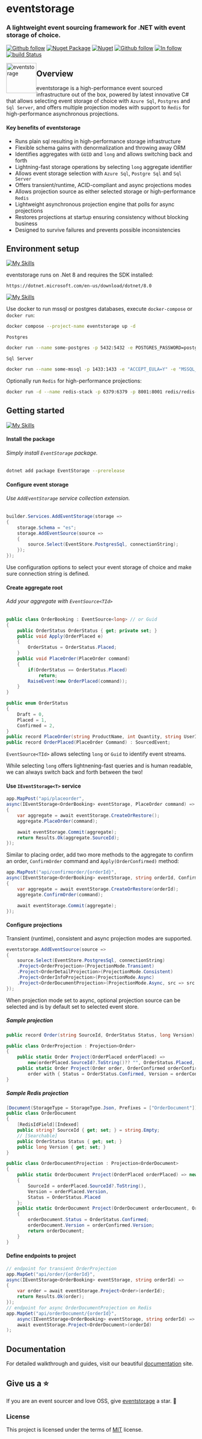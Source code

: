 # eventstorage

### A lightweight event sourcing framework for .NET with event storage of choice.

[![Github follow](https://img.shields.io/badge/follow-eventstorage-bf9136?logo=github)](https://github.com/eventstorage)
[![Nuget Package](https://badgen.net/nuget/v/eventstorage)](https://www.nuget.org/packages/eventstorage)
[![Nuget](https://badgen.net/nuget/dt/eventstorage)](https://www.nuget.org/packages/eventstorage)
[![Github follow](https://img.shields.io/badge/give_us_a-⭐-yellow?logo=github)](https://github.com/eventstorage/eventstorage)
[![In follow](https://img.shields.io/badge/follow-LinkedIn-blue?logo=linkedin)](https://www.linkedin.com/in/sarwansurchi/)
[![build Status](https://dev.azure.com/eventstorage/eventstorage/_apis/build/status%2Feventstorage?branchName=main&label=azure%20pipes)](https://dev.azure.com/eventstorage/eventstorage/_build/latest?definitionId=1&branchName=main)

<div align="left">
    <img src=".assets/es.png" width="80" height="80" style="float:left;" alt="eventstorage">
</div>

## Overview

eventstorage is a high-performance event sourced infrastructure out of the box, powered by latest
innovative C# that allows selecting event storage of choice with `Azure Sql`, `Postgres` and `Sql Server`,
and offers multiple projection modes with support to `Redis` for high-performance asynchronous projections.

#### Key benefits of eventstorage
* Runs plain sql resulting in high-performance storage infrastructure 
* Flexible schema gains with denormalization and throwing away ORM
* Identifies aggregates with `GUID` and `long` and allows switching back and forth
* Lightning-fast storage operations by selecting `long` aggregate identifier
* Allows event storage selection with `Azure Sql`, `Postgre Sql` and `Sql Server`
* Offers transient/runtime, ACID-compliant and async projections modes
* Allows projection source as either selected storage or high-performance `Redis`
* Lightweight asynchronous projection engine that polls for async projections
* Restores projections at startup ensuring consistency without blocking business
* Designed to survive failures and prevents possible inconsistencies

## Environment setup

[![My Skills](https://skillicons.dev/icons?i=dotnet)](https://dotnet.microsoft.com/en-us/download/dotnet/8.0)

eventstorage runs on .Net 8 and requires the SDK installed:

    https://dotnet.microsoft.com/en-us/download/dotnet/8.0

[![My Skills](https://skillicons.dev/icons?i=docker)](https://dotnet.microsoft.com/en-us/download/dotnet/8.0)

Use docker to run mssql or postgres databases, execute `docker-compose` or `docker run`:
```sh
docker compose --project-name eventstorage up -d
```
`Postgres`
```sh
docker run --name some-postgres -p 5432:5432 -e POSTGRES_PASSWORD=postgres -d postgres
```
`Sql Server`
```sh
docker run --name some-mssql -p 1433:1433 -e "ACCEPT_EULA=Y" -e "MSSQL_SA_PASSWORD=sysadmin@1234" -d mcr.microsoft.com/mssql/server:2019-latest
```
Optionally run `Redis` for high-performance projections:
```sh
docker run -d --name redis-stack -p 6379:6379 -p 8001:8001 redis/redis-stack:latest
```

## Getting started

[![My Skills](https://skillicons.dev/icons?i=vscode)](https://dotnet.microsoft.com/en-us/download/dotnet/8.0)
#### Install the package

###### Simply install `EventStorage` package.
```sh
dotnet add package EventStorage --prerelease
```
#### Configure event storage

###### Use `AddEventStorage` service collection extension.

```csharp
builder.Services.AddEventStorage(storage =>
{
    storage.Schema = "es";
    storage.AddEventSource(source =>
    {
        source.Select(EventStore.PostgresSql, connectionString);
    });
});
```
Use configuration options to select your event storage of choice and make sure connection string is defined.

#### Create aggregate root
###### Add your aggregate with `EventSource<TId>`

```csharp
public class OrderBooking : EventSource<long> // or Guid
{
    public OrderStatus OrderStatus { get; private set; }
    public void Apply(OrderPlaced e)
    {
        OrderStatus = OrderStatus.Placed;
    }
    public void PlaceOrder(PlaceOrder command)
    {
        if(OrderStatus == OrderStatus.Placed)
            return;
        RaiseEvent(new OrderPlaced(command));
    }
}

public enum OrderStatus
{
    Draft = 0,
    Placed = 1,
    Confirmed = 2,
}
public record PlaceOrder(string ProductName, int Quantity, string UserId);
public record OrderPlaced(PlaceOrder Command) : SourcedEvent;
```
`EventSource<TId>` allows selecting `long` or `Guid` to identify event streams.

While selecting `long` offers lightnening-fast queries and is human readable, we can always switch back and forth between the two!

#### Use `IEventStorage<T>` service

```csharp
app.MapPost("api/placeorder", 
async(IEventStorage<OrderBooking> eventStorage, PlaceOrder command) =>
{
    var aggregate = await eventStorage.CreateOrRestore();
    aggregate.PlaceOrder(command);

    await eventStorage.Commit(aggregate);
    return Results.Ok(aggregate.SourceId);
});
```

Similar to placing order, add two more methods to the aggregate to confirm an order, `ConfirmOrder` command and `Apply(OrderConfirmed)` method:

```csharp
app.MapPost("api/confirmorder/{orderId}", 
async(IEventStorage<OrderBooking> eventStorage, string orderId, ConfirmOrder command) =>
{
    var aggregate = await eventStorage.CreateOrRestore(orderId);
    aggregate.ConfirmOrder(command);

    await eventStorage.Commit(aggregate);
});
```

#### Configure projections
Transient (runtime), consistent and async projection modes are supported.

```csharp
eventstorage.AddEventSource(source =>
{
    source.Select(EventStore.PostgresSql, connectionString)
    .Project<OrderProjection>(ProjectionMode.Transient)
    .Project<OrderDetailProjection>(ProjectionMode.Consistent)
    .Project<OrderInfoProjection>(ProjectionMode.Async)
    .Project<OrderDocumentProjection>(ProjectionMode.Async, src => src.Redis("redis://localhost"));
});
```
When projection mode set to async, optional projection source can be selected and is by default set to selected event store.

##### Sample projection
```csharp
public record Order(string SourceId, OrderStatus Status, long Version);

public class OrderProjection : Projection<Order>
{
    public static Order Project(OrderPlaced orderPlaced) => 
        new(orderPlaced.SourceId?.ToString()?? "", OrderStatus.Placed, orderPlaced.Version);
    public static Order Project(Order order, OrderConfirmed orderConfirmed) =>
        order with { Status = OrderStatus.Confirmed, Version = orderConfirmed.Version };
}
```
##### Sample Redis projection
```csharp
[Document(StorageType = StorageType.Json, Prefixes = ["OrderDocument"])]
public class OrderDocument
{
    [RedisIdField][Indexed]
    public string? SourceId { get; set; } = string.Empty;
    // [Searchable]
    public OrderStatus Status { get; set; }
    public long Version { get; set; }
}

public class OrderDocumentProjection : Projection<OrderDocument>
{
    public static OrderDocument Project(OrderPlaced orderPlaced) => new()
    {
        SourceId = orderPlaced.SourceId?.ToString(),
        Version = orderPlaced.Version,
        Status = OrderStatus.Placed
    };
    public static OrderDocument Project(OrderDocument orderDocument, OrderConfirmed orderConfirmed)
    {
        orderDocument.Status = OrderStatus.Confirmed;
        orderDocument.Version = orderConfirmed.Version;
        return orderDocument;
    }
}
```

#### Define endpoints to project
```csharp
// endpoint for transient OrderProjection
app.MapGet("api/order/{orderId}",
async(IEventStorage<OrderBooking> eventStorage, string orderId) =>
{
    var order = await eventStorage.Project<Order>(orderId);
    return Results.Ok(order);
});
// endpoint for async OrderDocumentProjection on Redis
app.MapGet("api/orderDocument/{orderId}",
    async(IEventStorage<OrderBooking> eventStorage, string orderId) =>
    await eventStorage.Project<OrderDocument>(orderId)
);
```

## Documentation
For detailed walkthrough and guides, visit our beautiful [documentation](https://eventstorage.github.io) site.


## Give us a ⭐
If you are an event sourcer and love OSS, give [eventstorage](https://github.com/eventstorage/eventstorage) a star. :purple_heart:

### License

This project is licensed under the terms of [MIT](https://github.com/eventstorage/eventstorage/blob/main/LICENSE) license.
